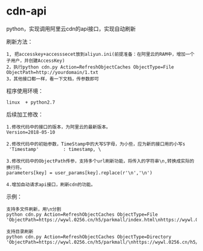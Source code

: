 # cdn-api
python，实现调用阿里云cdn的api接口，实现自动刷新

刷新方法：

	1, 把accesskey+accesssecet放到aliyun.ini(前提准备：在阿里云的RAM中，增加一个子用户，并创建AccessKey)
	2，执行python cdn.py Action=RefreshObjectCaches ObjectType=File ObjectPath=http://yourdomain/1.txt
	3，其他接口都一样，看一下文档，传参数即可


程序使用环境：

    linux  + python2.7



后续加工修改：

	1.修改代码中的接口的版本，为阿里云的最新版本。
	Version=2018-05-10
	
	2.修改代码中的初始参数，TimeStamp中的大写S字母，为小些，应为新的接口用的小写s
	 'Timestamp'         : timestamp, \
	
	3.修改代码中的ObjectPath传参，支持多个url刷新功能，将传入的字符串\n,转换成实际的换行符。
	parameters[key] = user_params[key].replace(r'\n','\n')
	
	4.增加自动请求api接口，刷新cdn的功能。


示例：

	支持多文件刷新，用\n分割
	python cdn.py Action=RefreshObjectCaches ObjectType=File 'ObjectPath=https://wywl.0256.cn/h5/parkmall/index.html\nhttps://wywl.0256.cn/h5/petroleumCard/html/chai.html'
	
	支持目录刷新
	python cdn.py Action=RefreshObjectCaches ObjectType=Directory 'ObjectPath=https://wywl.0256.cn/h5/parkmall/\nhttps://wywl.0256.cn/h5/petroleumCard/'







